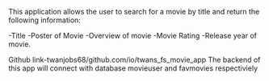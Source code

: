 This application allows the user to search for a movie by title and return the following information:

-Title
-Poster of Movie
-Overview of movie
-Movie Rating
-Release year of movie.

Github link-twanjobs68/github.com/io/twans_fs_movie_app
The backend of this app will connect with database movieuser and favmovies respectiviely
